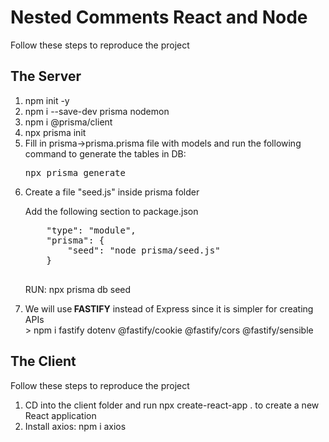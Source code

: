 <h1>Nested Comments React and Node</h1>
<p>Follow these steps to reproduce the project</p>
<h2>The Server</h2>
<ol>
    <li>npm init -y</li>
    <li>npm i --save-dev prisma nodemon</li>
    <li>npm i @prisma/client</li>
    <li>npx prisma init</li>
    <li>Fill in prisma->prisma.prisma file with models and run the following command to generate the tables in DB: <br>
        <pre>npx prisma generate</pre>
    </li>
    <li>
    <p>Create a file "seed.js" inside prisma folder</p>
    <p>Add the following section to package.json</p>
    <pre>
    "type": "module",
    "prisma": {
        "seed": "node prisma/seed.js"
    }
    </pre>
    <p>RUN: npx prisma db seed</p>
    </li>
    <li>We will use<b> FASTIFY</b>  instead of Express since it is simpler for creating APIs <br/>
    > npm i fastify dotenv @fastify/cookie @fastify/cors @fastify/sensible
    </li>
</ol>
<h2>The Client</h2>
<p>Follow these steps to reproduce the project</p>
<ol>
<li>CD into the client folder and run npx create-react-app . to create a new React application</li>
<li>Install axios: npm i axios</li>
</ol>